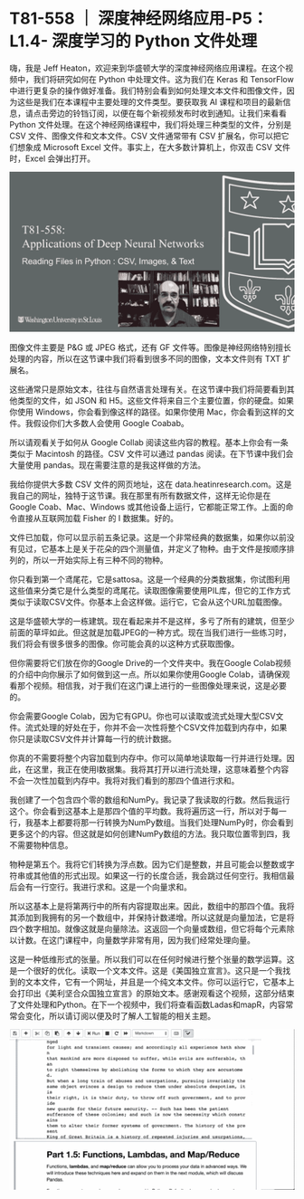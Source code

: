 # T81-558 ｜ 深度神经网络应用-P5：L1.4- 深度学习的 Python 文件处理 

嗨，我是 Jeff Heaton，欢迎来到华盛顿大学的深度神经网络应用课程。在这个视频中，我们将研究如何在 Python 中处理文件。这为我们在 Keras 和 TensorFlow 中进行更复杂的操作做好准备。我们特别会看到如何处理文本文件和图像文件，因为这些是我们在本课程中主要处理的文件类型。要获取我 AI 课程和项目的最新信息，请点击旁边的铃铛订阅，以便在每个新视频发布时收到通知。让我们来看看 Python 文件处理。在这个神经网络课程中，我们将处理三种类型的文件，分别是 CSV 文件、图像文件和文本文件。CSV 文件通常带有 CSV 扩展名，你可以把它们想象成 Microsoft Excel 文件。事实上，在大多数计算机上，你双击 CSV 文件时，Excel 会弹出打开。

![](img/ded2748bf56fd1a0965825e0ddc84ca6_1.png)

图像文件主要是 P&G 或 JPEG 格式，还有 GF 文件等。图像是神经网络特别擅长处理的内容，所以在这节课中我们将看到很多不同的图像，文本文件则有 TXT 扩展名。

这些通常只是原始文本，往往与自然语言处理有关。在这节课中我们将简要看到其他类型的文件，如 JSON 和 H5。这些文件将来自三个主要位置，你的硬盘。如果你使用 Windows，你会看到像这样的路径。如果你使用 Mac，你会看到这样的文件。我假设你们大多数人会使用 Google Coabab。

所以请观看关于如何从 Google Collab 阅读这些内容的教程。基本上你会有一条类似于 Macintosh 的路径。CSV 文件可以通过 pandas 阅读。在下节课中我们会大量使用 pandas。现在需要注意的是我这样做的方法。

我给你提供大多数 CSV 文件的网页地址，这在 data.heatinresearch.com。这是我自己的网址，独特于这节课。我在那里有所有数据文件，这样无论你是在 Google Coab、Mac、Windows 或其他设备上运行，它都能正常工作。上面的命令直接从互联网加载 Fisher 的 I 数据集。好的。

文件已加载，你可以显示前五条记录。这是一个非常经典的数据集，如果你以前没有见过，它基本上是关于花朵的四个测量值，并定义了物种。由于文件是按顺序排列的，所以一开始实际上有三种不同的物种。

你只看到第一个鸢尾花，它是sattosa。这是一个经典的分类数据集，你试图利用这些值来分类它是什么类型的鸢尾花。读取图像需要使用PIL库，但它的工作方式类似于读取CSV文件。你基本上会这样做。运行它，它会从这个URL加载图像。

这是华盛顿大学的一栋建筑。现在看起来并不是这样，多亏了所有的建筑，但至少前面的草坪如此。但这就是加载JPEG的一种方式。现在当我们进行一些练习时，我们将会有很多很多的图像。你可能会真的以这种方式获取图像。

但你需要将它们放在你的Google Drive的一个文件夹中。我在Google Colab视频的介绍中向你展示了如何做到这一点。所以如果你使用Google Colab，请确保观看那个视频。相信我，对于我们在这门课上进行的一些图像处理来说，这是必要的。

你会需要Google Colab，因为它有GPU。你也可以读取或流式处理大型CSV文件。流式处理的好处在于，你并不会一次性将整个CSV文件加载到内存中，如果你只是读取CSV文件并计算每一行的统计数据。

你真的不需要将整个内容加载到内存中。你可以简单地读取每一行并进行处理。因此，在这里，我正在使用I数据集。我将其打开以进行流处理，这意味着整个内容不会一次性加载到内存中。我将对我们看到的那四个值进行求和。

我创建了一个包含四个零的数组和NumPy。我记录了我读取的行数。然后我运行这个。你会看到这基本上是那四个值的平均数。我将遍历这一行，所以对于每一行，我基本上都要将那一行转换为NumPy数组。当我们处理NumPy时，你会看到更多这个的内容。但这就是如何创建NumPy数组的方法。我只取位置零到四，我不需要物种信息。

物种是第五个。我将它们转换为浮点数。因为它们是整数，并且可能会以整数或字符串或其他值的形式出现。如果这一行的长度合适，我会跳过任何空行。我相信最后会有一行空行。我进行求和。这是一个向量求和。

所以这基本上是将第两行中的所有内容提取出来。因此，数组中的那四个值。我将其添加到我拥有的另一个数组中，并保持计数递增。所以这就是向量加法，它是将四个数字相加。就像这就是向量除法。这返回一个向量或数组，但它将每个元素除以计数。在这门课程中，向量数学非常有用，因为我们经常处理向量。

这是一种低维形式的张量。所以我们可以在任何时候进行整个张量的数学运算。这是一个很好的优化。读取一个文本文件。这是《美国独立宣言》。这只是一个我找到的文本文件，它有一个网址，并且是一个纯文本文件。你可以运行它，它基本上会打印出《美利坚合众国独立宣言》的原始文本。感谢观看这个视频，这部分结束了文件处理和Python。在下一个视频中，我们将查看函数Ladas和mapR，内容常常会变化，所以请订阅以便及时了解人工智能的相关主题。

![](img/ded2748bf56fd1a0965825e0ddc84ca6_3.png)
